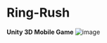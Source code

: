 # Ring-Rush
**Unity 3D Mobile Game**
![image](https://github.com/emirhanzeyrekk/Ring-Rush/assets/121854589/6283ba27-d538-415b-ada4-f349ca6adb39)
